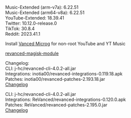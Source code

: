 Music-Extended (arm-v7a): 6.22.51  
Music-Extended (arm64-v8a): 6.22.51  
YouTube-Extended: 18.39.41  
Twitter: 10.12.0-release.0  
TikTok: 30.8.4  
Reddit: 2023.41.1  

Install [Vanced Microg](https://github.com/TeamVanced/VancedMicroG/releases) for non-root YouTube and YT Music  

[revanced-magisk-module](https://github.com/j-hc/revanced-magisk-module)  

Changelog:  
CLI: j-hc/revanced-cli-4.0.2-all.jar  
Integrations: inotia00/revanced-integrations-0.119.18.apk  
Patches: inotia00/revanced-patches-2.193.18.jar  
[Changelog](https://github.com/inotia00/revanced-patches/releases/tag/v2.193.18)

CLI: j-hc/revanced-cli-4.0.2-all.jar  
Integrations: ReVanced/revanced-integrations-0.120.0.apk  
Patches: ReVanced/revanced-patches-2.195.0.jar  
[Changelog](https://github.com/ReVanced/revanced-patches/releases/tag/v2.195.0)  
